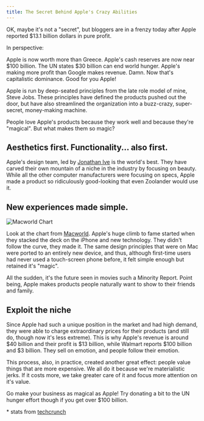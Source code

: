 ```yaml
---
title: The Secret Behind Apple's Crazy Abilities
---
```


OK, maybe it's not a "secret", but bloggers are in a frenzy today after Apple reported $13.1 billion dollars in pure profit.

In perspective:

Apple is now worth more than Greece.
Apple's cash reserves are now near $100 billion. The UN states $30 billion can end world hunger.
Apple's making more profit than Google makes revenue.
Damn. Now that's capitalistic dominance. Good for you Apple!

Apple is run by deep-seated principles from the late role model of mine, Steve Jobs. These principles have defined the products pushed out the door, but have also streamlined the organization into a buzz-crazy, super-secret, money-making machine.

People love Apple's products because they work well and because they're "magical". But what makes them so magic?

Aesthetics first. Functionality... also first.
----------------------------------------------

Apple's design team, led by [Jonathan Ive](http://en.wikipedia.org/wiki/Jonathan_Ive) is the world's best. They have carved their own mountain of a niche in the industry by focusing on beauty. While all the other computer manufacturers were focusing on specs, Apple made a product so ridiculously good-looking that even Zoolander would use it.

New experiences made simple.
----------------------------

![Macworld Chart](https://lh6.googleusercontent.com/-_ZLm1Mk-YtA/Tx9pDEd6zmI/AAAAAAAABKA/dMnhWnboQzQ/s640/macworld.png)

Look at the chart from [Macworld](http://macworld.com/). Apple's huge climb to fame started when they stacked the deck on the iPhone and new technology. They didn't follow the curve, they made it. The same design principles that were on Mac were ported to an entirely new device, and thus, although first-time users had never used a touch-screen phone before, it felt simple enough but retained it's "magic".

All the sudden, it's the future seen in movies such a Minority Report. Point being, Apple makes products people naturally want to show to their friends and family.

Exploit the niche
-----------------

Since Apple had such a unique position in the market and had high demand, they were able to charge extraordinary prices for their products (and still do, though now it's less extreme). This is why Apple's revenue is around $40 billion and their profit is $13 billion, while Walmart reports $100 billion and $3 billion. They sell on emotion, and people follow their emotion.

This process, also, in practice, created another great effect: people value things that are more expensive. We all do it because we're materialistic jerks. If it costs more, we take greater care of it and focus more attention on it's value.

Go make your business as magical as Apple! Try donating a bit to the UN hunger effort though if you get over $100 billion.

\* stats from [techcrunch](http://techcrunch.com/2012/01/24/boom-boom-boom-boom-boom-boom/)
